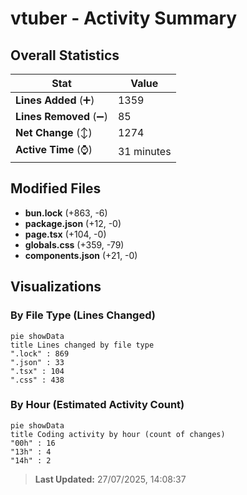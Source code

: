 # vtuber - Activity Summary 

## Overall Statistics

| Stat                   | Value                                                             |
| ---------------------- | ----------------------------------------------------------------- |
| **Lines Added** (➕)   | 1359                                          |
| **Lines Removed** (➖) | 85                                        |
| **Net Change** (↕)    | 1274                |
| **Active Time** (⌚)   | 31 minutes |


## Modified Files
- **bun.lock** (+863, -6)
- **package.json** (+12, -0)
- **page.tsx** (+104, -0)
- **globals.css** (+359, -79)
- **components.json** (+21, -0)

## Visualizations

### By File Type (Lines Changed)

```mermaid
pie showData
title Lines changed by file type
".lock" : 869
".json" : 33
".tsx" : 104
".css" : 438
```

### By Hour (Estimated Activity Count)

```mermaid
pie showData
title Coding activity by hour (count of changes)
"00h" : 16
"13h" : 4
"14h" : 2
```


> **Last Updated:** 27/07/2025, 14:08:37